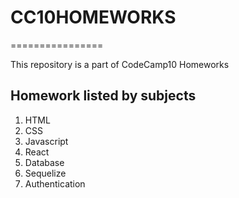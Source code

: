 # CC10HOMEWORKS
================
<p> This repository is a part of CodeCamp10 Homeworks </p>

<h2>Homework listed by subjects</h2>
<ol>
  <li>HTML</li>
  <li>CSS</li>
  <li>Javascript</li>
  <li>React</li>
  <li>Database</li>
  <li>Sequelize</li>
  <li>Authentication</li>
</ol>

